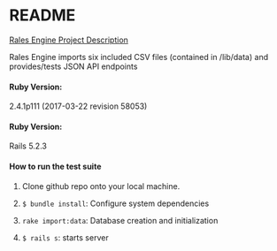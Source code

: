 # README

[Rales Engine Project Description](https://backend.turing.io/module3/projects/rails_engine)

Rales Engine imports six included CSV files (contained in /lib/data) and provides/tests JSON API endpoints

#### Ruby Version:
2.4.1p111 (2017-03-22 revision 58053)

#### Ruby Version:
Rails 5.2.3

#### How to run the test suite
1. Clone github repo onto your local machine.

1. `$ bundle install`: Configure system dependencies

1. `rake import:data`: Database creation and initialization

1. `$ rails s`: starts server
